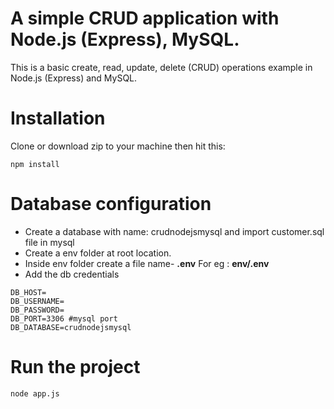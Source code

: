 # A simple CRUD application with Node.js (Express), MySQL. 
This is a basic create, read, update, delete (CRUD) operations example in Node.js (Express) and MySQL.

# Installation
Clone or download zip to your machine then hit this:
```
npm install
```

# Database configuration
* Create a database with name: crudnodejsmysql and import customer.sql file in mysql
* Create a env folder at root location.
* Inside env folder create a file name- <strong>.env</strong>   For eg : <strong>env/.env</strong>
* Add the db credentials

```
DB_HOST=
DB_USERNAME=
DB_PASSWORD=
DB_PORT=3306 #mysql port
DB_DATABASE=crudnodejsmysql
```

# Run the project
```
node app.js
```
